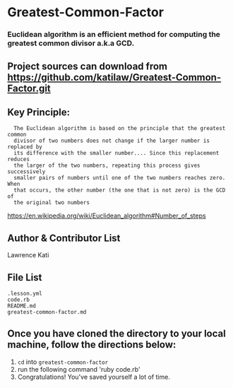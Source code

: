 # Greatest-Common-Factor

### Euclidean algorithm is an efficient method for computing the greatest common divisor a.k.a GCD.

Project sources can download from https://github.com/katilaw/Greatest-Common-Factor.git
---

Key Principle:
---
```
  The Euclidean algorithm is based on the principle that the greatest common
  divisor of two numbers does not change if the larger number is replaced by
  its difference with the smaller number.... Since this replacement reduces
  the larger of the two numbers, repeating this process gives successively
  smaller pairs of numbers until one of the two numbers reaches zero. When
  that occurs, the other number (the one that is not zero) is the GCD of
  the original two numbers
```
https://en.wikipedia.org/wiki/Euclidean_algorithm#Number_of_steps

Author & Contributor List
-------
Lawrence Kati

File List
----------
```
.lesson.yml
code.rb
README.md
greatest-common-factor.md
```

Once you have cloned the directory to your local machine, follow the directions below:
-----
1. `cd` into `greatest-common-factor`
2. run the following command 'ruby code.rb'
3. Congratulations! You've saved yourself a lot of time.
